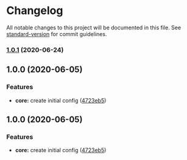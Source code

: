 # Changelog

All notable changes to this project will be documented in this file. See [standard-version](https://github.com/conventional-changelog/standard-version) for commit guidelines.

### [1.0.1](https://github.com/sevencooks-gmbh-co-kg/babel-preset-sevencooks/compare/v1.0.0...v1.0.1) (2020-06-24)

## 1.0.0 (2020-06-05)


### Features

* **core:** create initial config ([4723eb5](https://github.com/sevencooks-gmbh-co-kg/babel-preset-sevencooks/commit/4723eb5c4fa6f202995891224897382ebf4ac03d))

## 1.0.0 (2020-06-05)


### Features

* **core:** create initial config ([4723eb5](https://github.com/sevencooks-gmbh-co-kg/babel-preset-sevencooks/commit/4723eb5c4fa6f202995891224897382ebf4ac03d))
